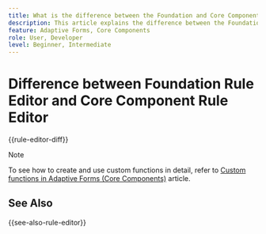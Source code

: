 ```yaml
---
title: What is the difference between the Foundation and Core Components rule editors?
description: This article explains the difference between the Foundation and Core Components rule editors
feature: Adaptive Forms, Core Components
role: User, Developer
level: Beginner, Intermediate
---
```


# Difference between Foundation Rule Editor and Core Component Rule Editor

{{rule-editor-diff}}

>[!NOTE]
>
> To see how to create and use custom functions in detail, refer to [Custom functions in Adaptive Forms (Core Components)](/help/forms/create-and-use-custom-functions.md) article.


## See Also

{{see-also-rule-editor}}
